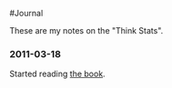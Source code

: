 #Journal

These are my notes on the "Think Stats".

### 2011-03-18

Started reading [the book](http://www.greenteapress.com/thinkstats/thinkstats.pdf).


